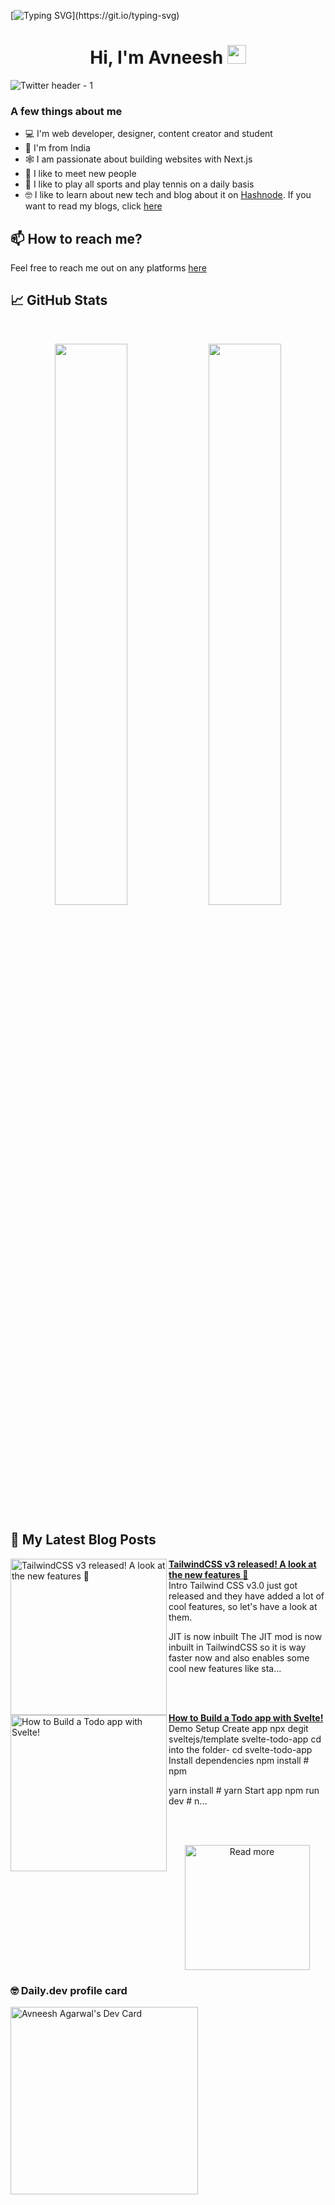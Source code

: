 [![Typing SVG](https://readme-typing-svg.herokuapp.com?size=24&width=600&lines=Welcome+To+Avneesh's+GitHub+Profile!)](https://git.io/typing-svg)

<h1 align="center">Hi, I'm Avneesh <img src="https://raw.githubusercontent.com/MartinHeinz/MartinHeinz/master/wave.gif" width="30px"></h1>

![Twitter header - 1](https://user-images.githubusercontent.com/76690419/143735787-4425d946-b829-46eb-bd97-c68b76ae2a9e.png)


### A few things about me

- 💻 I'm web developer, designer, content creator and student
- 📍 I'm from India
- 🕸️ I am passionate about building websites with Next.js
- 🤝 I like to meet new people
- 🎾 I like to play all sports and play tennis on a daily basis
- 🤓 I like to learn about new tech and blog about it on [Hashnode](https://hashnode.com/@avneesh0612). If you want to read my blogs, click [here](https://blog.avneesh.tech)

## 📫 How to reach me?

Feel free to reach me out on any platforms [here](links.avneesh.tech)

## 📈 GitHub Stats
<br>
<p align="center">
  <img width="48%" src="https://github-readme-stats.vercel.app/api?username=avneesh0612&show_icons=true&theme=radical" />
  <img width="48%" src="https://github-readme-streak-stats.herokuapp.com/?user=avneesh0612&theme=radical" />
</p>

## 📰 My Latest Blog Posts

<!-- HASHNODE_BLOG:START -->
<p align="left">
<a href="https://blog.avneesh.tech//tailwindcss-v3" title="TailwindCSS v3 released! A look at the new features 🎨"><img src="https://cdn.hashnode.com/res/hashnode/image/upload/v1639314048589/bxCc4PF6XU.png" alt="TailwindCSS v3 released! A look at the new features 🎨" width="250px" align="left" /></a>
<a href="https://blog.avneesh.tech//tailwindcss-v3" title="TailwindCSS v3 released! A look at the new features 🎨"><strong>TailwindCSS v3 released! A look at the new features 🎨</strong></a>
<br/> Intro
Tailwind CSS v3.0 just got released and they have added a lot of cool features, so let's have a look at them.

JIT is now inbuilt
The JIT mod is now inbuilt in TailwindCSS so it is way faster now and also enables some cool new features like sta... </p> <br/> <br/>
<p align="left">
<a href="https://blog.avneesh.tech//how-to-build-a-todo-app-with-svelte" title="How to Build a Todo app with Svelte!"><img src="https://cdn.hashnode.com/res/hashnode/image/upload/v1636704805841/escqa4sUN.png" alt="How to Build a Todo app with Svelte!" width="250px" align="left" /></a>
<a href="https://blog.avneesh.tech//how-to-build-a-todo-app-with-svelte" title="How to Build a Todo app with Svelte!"><strong>How to Build a Todo app with Svelte!</strong></a>
<br/> Demo
<https://www.loom.com/share/99032ab2d14844cfb0962e0e71ed3891>
Setup
Create app
npx degit sveltejs/template svelte-todo-app
cd into the folder-
cd svelte-todo-app
Install dependencies
npm install # npm

yarn install # yarn
Start app
npm run dev # n... </p> <br/> <br/>
<!-- HASHNODE_BLOG:END -->

<p align="center">  
<a href="https://blog.avneesh.tech/"><img src="https://user-images.githubusercontent.com/76690419/142756081-13352f92-8482-4a86-acbb-72dc164e8746.png" alt="Read more" width="200"/></a>
</p>

### 🤓 Daily.dev profile card

<a href="https://app.daily.dev/avneesh0612"><img src="https://api.daily.dev/devcards/ce4ce03d4f074a4d8143c215bf1e126d.png?r=4vo" width="300" alt="Avneesh Agarwal's Dev Card"/></a>
